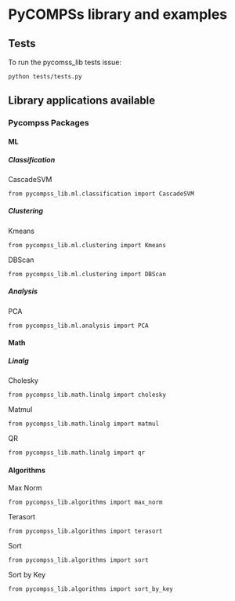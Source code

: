 # PyCOMPSs library and examples

## Tests 

To run the pycomss_lib tests issue:


`python tests/tests.py`


## Library applications available



### Pycompss Packages

#### ML

##### Classification

CascadeSVM

`from pycompss_lib.ml.classification import CascadeSVM`

##### Clustering

Kmeans

`from pycompss_lib.ml.clustering import Kmeans`

DBScan

`from pycompss_lib.ml.clustering import DBScan`

##### Analysis

PCA

`from pycompss_lib.ml.analysis import PCA`

#### Math

##### Linalg

Cholesky

`from pycompss_lib.math.linalg import cholesky`

Matmul

`from pycompss_lib.math.linalg import matmul`

QR

`from pycompss_lib.math.linalg import qr`

#### Algorithms

Max Norm

`from pycompss_lib.algorithms import max_norm`

Terasort

`from pycompss_lib.algorithms import terasort`

Sort

`from pycompss_lib.algorithms import sort`

Sort by Key

`from pycompss_lib.algorithms import sort_by_key`
